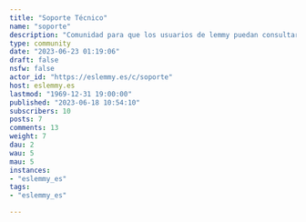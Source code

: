 ```yaml
---
title: "Soporte Técnico" 
name: "soporte"
description: "Comunidad para que los usuarios de lemmy puedan consultar en castellano como utilizar las funciones que ofrece o como personalizar su cuenta."
type: community
date: "2023-06-23 01:19:06"
draft: false
nsfw: false
actor_id: "https://eslemmy.es/c/soporte"
host: eslemmy.es
lastmod: "1969-12-31 19:00:00"
published: "2023-06-18 10:54:10"
subscribers: 10
posts: 7
comments: 13
weight: 7
dau: 2
wau: 5
mau: 5
instances:
- "eslemmy_es"
tags: 
- "eslemmy_es"

---
```


